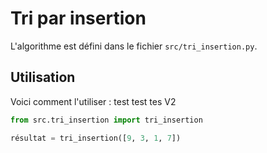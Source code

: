 # Tri par insertion

L'algorithme est défini dans le fichier `src/tri_insertion.py`.

## Utilisation

Voici comment l'utiliser :
test test tes V2

```python
from src.tri_insertion import tri_insertion

résultat = tri_insertion([9, 3, 1, 7])
